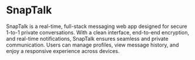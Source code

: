 # SnapTalk
SnapTalk is a real-time, full-stack messaging web app designed for secure 1-to-1 private conversations. With a clean interface, end-to-end encryption, and real-time notifications, SnapTalk ensures seamless and private communication. Users can manage profiles, view message history, and enjoy a responsive experience across devices.
